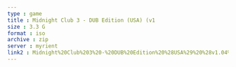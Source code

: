 ```yaml
---
type : game
title : Midnight Club 3 - DUB Edition (USA) (v1
size : 3.3 G
format : iso
archive : zip
server : myrient
link2 : Midnight%20Club%203%20-%20DUB%20Edition%20%28USA%29%20%28v1.04%29
---
```


